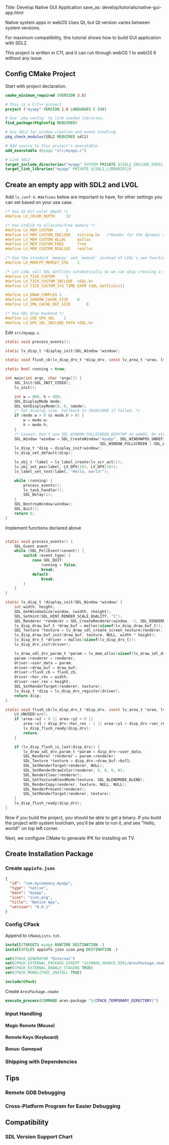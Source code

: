 Title: Develop Native GUI Application
save_as: develop/tutorials/native-gui-app.html

Native system apps in webOS Uses Qt, but Qt version varies between system versions.

For maximum compatibility, this tutorial shows how to build GUI application with SDL2.

This project is written in C11, and it can run through webOS 1 to webOS 6 without any issue.

## Config CMake Project

Start with project declaration.

```cmake
cmake_minimum_required (VERSION 3.8)

# This is a C/C++ project
project ("myapp" VERSION 1.0 LANGUAGES C CXX)

# Use `pkg-config` to link needed libraries.
find_package(PkgConfig REQUIRED)

# Use SDL2 for window creation and event handling.
pkg_check_modules(SDL2 REQUIRED sdl2)

# Add source to this project's executable.
add_executable (myapp "src/myapp.c")

# Link SDL2
target_include_directories("myapp" SYSTEM PRIVATE ${SDL2_INCLUDE_DIRS})
target_link_libraries("myapp" PRIVATE ${SDL2_LIBRARIES})
```

## Create an empty app with SDL2 and LVGL

Add `lv_conf.h`. `#defines` below are important to have, for other settings you can set based on your use case.

```c
/* Use 32-bit color depth */
#define LV_COLOR_DEPTH     32

/* Use stdlib to allocate/free memory */
#define LV_MEM_CUSTOM      1
#define LV_MEM_CUSTOM_INCLUDE   <string.h>   /*Header for the dynamic memory function*/
#define LV_MEM_CUSTOM_ALLOC     malloc
#define LV_MEM_CUSTOM_FREE      free
#define LV_MEM_CUSTOM_REALLOC   realloc

/* Use the standard `memcpy` and `memset` instead of LVGL's own functions. */
#define LV_MEMCPY_MEMSET_STD    1

/* Let LVGL call SDL_GetTicks automatically so we can skip creating a separate timer thread. */
#define LV_TICK_CUSTOM     1
#define LV_TICK_CUSTOM_INCLUDE  <SDL.h>
#define LV_TICK_CUSTOM_SYS_TIME_EXPR (SDL_GetTicks())

#define LV_DRAW_COMPLEX 1
#define LV_SHADOW_CACHE_SIZE    0
#define LV_IMG_CACHE_DEF_SIZE       0

/* Use SDL draw backend */
#define LV_USE_GPU_SDL    1
#define LV_GPU_SDL_INCLUDE_PATH <SDL.h>
```

Edit `src/myapp.c`.

```c
static void process_events();

static lv_disp_t *display_init(SDL_Window *window);

static void flush_cb(lv_disp_drv_t *disp_drv, const lv_area_t *area, lv_color_t *src);

static bool running = true;

int main(int argc, char *argv[]) {
    SDL_Init(SDL_INIT_VIDEO);
    lv_init();

    int w = 800, h = 480;
    SDL_DisplayMode mode;
    SDL_GetDisplayMode(0, 0, &mode);
    /* Get display size. Fallback to 1920x1080 if failed. */
    if (mode.w > 0 && mode.h > 0) {
        w = mode.w;
        h = mode.h;
    }
    /* Caveat: Don't use SDL_WINDOW_FULLSCREEN_DESKTOP on webOS. On older platforms it's not supported. */
    SDL_Window *window = SDL_CreateWindow("myapp", SDL_WINDOWPOS_UNDEFINED, SDL_WINDOWPOS_UNDEFINED, w, h,
                                          SDL_WINDOW_FULLSCREEN | SDL_WINDOW_ALLOW_HIGHDPI);
    lv_disp_t *disp = display_init(window);
    lv_disp_set_default(disp);

    lv_obj_t *label = lv_label_create(lv_scr_act());
    lv_obj_set_pos(label, LV_DPX(10), LV_DPX(10));
    lv_label_set_text(label, "Hello, world!");

    while (running) {
        process_events();
        lv_task_handler();
        SDL_Delay(1);
    }
    SDL_DestroyWindow(window);
    SDL_Quit();
    return 0;
}
```

Implement functions declared above

```c

static void process_events() {
    SDL_Event event;
    while (SDL_PollEvent(&event)) {
        switch (event.type) {
            case SDL_QUIT:
                running = false;
                break;
            default:
                break;
        }
    }
}

static lv_disp_t *display_init(SDL_Window *window) {
    int width, height;
    SDL_GetWindowSize(window, &width, &height);
    SDL_SetHint(SDL_HINT_RENDER_SCALE_QUALITY, "1");
    SDL_Renderer *renderer = SDL_CreateRenderer(window, -1, SDL_RENDERER_ACCELERATED);
    lv_disp_draw_buf_t *draw_buf = malloc(sizeof(lv_disp_draw_buf_t));
    SDL_Texture *texture = lv_draw_sdl_create_screen_texture(renderer, width, height);
    lv_disp_draw_buf_init(draw_buf, texture, NULL, width * height);
    lv_disp_drv_t *driver = malloc(sizeof(lv_disp_drv_t));
    lv_disp_drv_init(driver);

    lv_draw_sdl_drv_param_t *param = lv_mem_alloc(sizeof(lv_draw_sdl_drv_param_t));
    param->renderer = renderer;
    driver->user_data = param;
    driver->draw_buf = draw_buf;
    driver->flush_cb = flush_cb;
    driver->hor_res = width;
    driver->ver_res = height;
    SDL_SetRenderTarget(renderer, texture);
    lv_disp_t *disp = lv_disp_drv_register(driver);
    return disp;
}

static void flush_cb(lv_disp_drv_t *disp_drv, const lv_area_t *area, lv_color_t *src) {
    LV_UNUSED(src);
    if (area->x2 < 0 || area->y2 < 0 ||
        area->x1 > disp_drv->hor_res - 1 || area->y1 > disp_drv->ver_res - 1) {
        lv_disp_flush_ready(disp_drv);
        return;
    }

    if (lv_disp_flush_is_last(disp_drv)) {
        lv_draw_sdl_drv_param_t *param = disp_drv->user_data;
        SDL_Renderer *renderer = param->renderer;
        SDL_Texture *texture = disp_drv->draw_buf->buf1;
        SDL_SetRenderTarget(renderer, NULL);
        SDL_SetRenderDrawColor(renderer, 0, 0, 0, 0);
        SDL_RenderClear(renderer);
        SDL_SetTextureBlendMode(texture, SDL_BLENDMODE_BLEND);
        SDL_RenderCopy(renderer, texture, NULL, NULL);
        SDL_RenderPresent(renderer);
        SDL_SetRenderTarget(renderer, texture);
    }
    lv_disp_flush_ready(disp_drv);
}
```

Now if you build the project, you should be able to get a binary. If you build the project with system toolchain, you'll
be able to run it, and see "Hello, world!" on top left corner.

Next, we configure CMake to generate IPK for installing on TV.

## Create Installation Package

### Create `appinfo.json`

```json
{
  "id": "com.mycompany.myapp",
  "type": "native",
  "main": "myapp",
  "icon": "icon.png",
  "title": "Native App",
  "version": "0.0.1"
}
```

### Config CPack

Append to `CMakeLists.txt`.

```cmake
install(TARGETS myapp RUNTIME DESTINATION .)
install(FILES appinfo.json icon.png DESTINATION .)

set(CPACK_GENERATOR "External")
set(CPACK_EXTERNAL_PACKAGE_SCRIPT "${CMAKE_SOURCE_DIR}/AresPackage.cmake")
set(CPACK_EXTERNAL_ENABLE_STAGING TRUE)
set(CPACK_MONOLITHIC_INSTALL TRUE)

include(CPack)
```

Create `AresPackage.cmake`

```cmake
execute_process(COMMAND ares-package "${CPACK_TEMPORARY_DIRECTORY}")
```

### Input Handling

#### Magic Remote (Mouse)

#### Remote Keys (Keyboard)

#### Bonus: Gamepad

### Shipping with Dependencies

## Tips

### Remote GDB Debugging

### Cross-Platform Program for Easier Debugging

## Compatibility

### SDL Version Support Chart